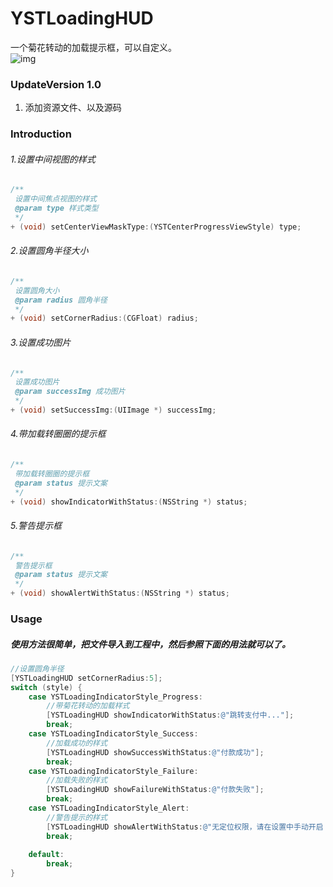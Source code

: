 # YSTLoadingHUD
一个菊花转动的加载提示框，可以自定义。</br>
![img](http://g.recordit.co/MWJkZqI1CA.gif)
### UpdateVersion 1.0
1. 添加资源文件、以及源码

### Introduction
###### 1.设置中间视图的样式
```Objective-C
/**
 设置中间焦点视图的样式
 @param type 样式类型
 */
+ (void) setCenterViewMaskType:(YSTCenterProgressViewStyle) type;
```
###### 2.设置圆角半径大小
```Objective-C
/**
 设置圆角大小
 @param radius 圆角半径
 */
+ (void) setCornerRadius:(CGFloat) radius;
```

###### 3.设置成功图片
```Objective-C
/**
 设置成功图片
 @param successImg 成功图片
 */
+ (void) setSuccessImg:(UIImage *) successImg;
```
###### 4.带加载转圈圈的提示框
```Objective-C
/**
 带加载转圈圈的提示框
 @param status 提示文案
 */
+ (void) showIndicatorWithStatus:(NSString *) status;
```
###### 5.警告提示框
```Objective-C
/**
 警告提示框
 @param status 提示文案
 */
+ (void) showAlertWithStatus:(NSString *) status;
```
### Usage
##### 使用方法很简单，把文件导入到工程中，然后参照下面的用法就可以了。
```Objective-C
//设置圆角半径
[YSTLoadingHUD setCornerRadius:5];
switch (style) {
    case YSTLoadingIndicatorStyle_Progress:
        //带菊花转动的加载样式
        [YSTLoadingHUD showIndicatorWithStatus:@"跳转支付中..."];
        break;
    case YSTLoadingIndicatorStyle_Success:
        //加载成功的样式
        [YSTLoadingHUD showSuccessWithStatus:@"付款成功"];
        break;
    case YSTLoadingIndicatorStyle_Failure:
        //加载失败的样式
        [YSTLoadingHUD showFailureWithStatus:@"付款失败"];
        break;
    case YSTLoadingIndicatorStyle_Alert:
        //警告提示的样式
        [YSTLoadingHUD showAlertWithStatus:@"无定位权限，请在设置中手动开启！"];
        break;
        
    default:
        break;
}
```
